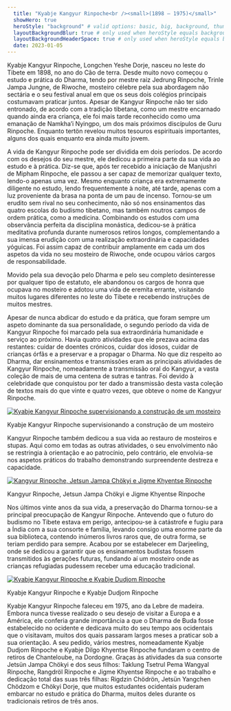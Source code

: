 ```yaml
---
  title: "Kyabje Kangyur Rinpoche<br /><small>(1898 – 1975)</small>"
  showHero: true
  heroStyle: "background" # valid options: basic, big, background, thumbAndBackground
  layoutBackgroundBlur: true # only used when heroStyle equals background or thumbAndBackground
  layoutBackgroundHeaderSpace: true # only used when heroStyle equals background
  date: 2023-01-05
---
```


Kyabje Kangyur Rinpoche, Longchen Yeshe Dorje, nasceu no leste do Tibete em 1898, no ano do Cão de terra. Desde muito novo começou o estudo e prática do Dharma, tendo por mestre raiz Jedrung Rinpoche, Trinle Jampa Jungne, de Riwoche, mosteiro célebre pela sua abordagem não sectária e o seu festival anual em que os seus dois colégios principais costumavam praticar juntos. Apesar de Kangyur Rinpoche não ter sido entronado, de acordo com a tradição tibetana, como um mestre encarnado quando ainda era criança, ele foi mais tarde reconhecido como uma emanação de Namkha’i Nyingpo, um dos mais próximos discípulos de Guru Rinpoche. Enquanto tertön revelou muitos tesouros espirituais importantes, alguns dos quais enquanto era ainda muito jovem. 

A vida de Kangyur Rinpoche pode ser dividida em dois períodos. De acordo com os desejos do seu mestre, ele dedicou a primeira parte da sua vida ao estudo e à prática. Diz-se que, após ter recebido a iniciação de Manjushri de Mipham Rinpoche, ele passou a ser capaz de memorizar qualquer texto, lendo-o apenas uma vez. Mesmo enquanto criança era extremamente diligente no estudo, lendo frequentemente à noite, até tarde, apenas com a luz proveniente da brasa na ponta de um pau de incenso. Tornou-se um erudito sem rival no seu conhecimento, não só nos ensinamentos das quatro escolas do budismo tibetano, mas também noutros campos de ordem prática, como a medicina. Combinando os estudos com uma observância perfeita da disciplina monástica, dedicou-se à prática meditativa profunda durante numerosos retiros longos, complementando a sua imensa erudição com uma realização extraordinária e capacidades yóguicas. Foi assim capaz de contribuir amplamente em cada um dos aspetos da vida no seu mosteiro de Riwoche, onde ocupou vários cargos de responsabilidade. 

Movido pela sua devoção pelo Dharma e pelo seu completo desinteresse por qualquer tipo de estatuto, ele abandonou os cargos de honra que ocupava no mosteiro e adotou uma vida de eremita errante, visitando muitos lugares diferentes no leste do Tibete e recebendo instruções de muitos mestres. 

Apesar de nunca abdicar do estudo e da prática, que foram sempre um aspeto dominante da sua personalidade, o segundo período da vida de Kangyur Rinpoche foi marcado pela sua extraordinária humanidade e serviço ao próximo. Havia quatro atividades que ele prezava acima das restantes: cuidar de doentes crónicos, cuidar dos idosos, cuidar de crianças órfãs e a preservar e a propagar o Dharma. No que diz respeito ao Dharma, dar ensinamentos e transmissões eram as principais atividades de Kangyur Rinpoche, nomeadamente a transmissão oral do Kangyur, a vasta coleção de mais de uma centena de sutras e tantras. Foi devido à celebridade que conquistou por ter dado a transmissão desta vasta coleção de textos mais do que vinte e quatro vezes, que obteve o nome de Kangyur Rinpoche. 

[ ![Kyabje Kangyur Rinpoche supervisionando a construção de um mosteiro](/images/img_KKR_work-150x150.jpg) ](http://www.songtsen.org/songtsen/wp-content/uploads/sites/2/2013/11/img_KKR_work.jpg)

Kyabje Kangyur Rinpoche supervisionando a construção de um mosteiro 

Kangyur Rinpoche também dedicou a sua vida ao restauro de mosteiros e stupas. Aqui como em todas as outras atividades, o seu envolvimento não se restringia à orientação e ao patrocínio, pelo contrário, ele envolvia-se nos aspetos práticos do trabalho demonstrando surpreendente destreza e capacidade. 

[ ![Kangyur Rinpoche, Jetsun Jampa Chökyi e Jigme Khyentse Rinpoche](/images/img_KKR_famille-150x150.jpg) ](http://www.songtsen.org/songtsen/wp-content/uploads/sites/2/2013/11/img_KKR_famille.jpg)

Kangyur Rinpoche, Jetsun Jampa Chökyi e Jigme Khyentse Rinpoche 

Nos últimos vinte anos da sua vida, a preservação do Dharma tornou-se a principal preocupação de Kangyur Rinpoche. Antevendo que o futuro do budismo no Tibete estava em perigo, antecipou-se à catástrofe e fugiu para a Índia com a sua consorte e família, levando consigo uma enorme parte da sua biblioteca, contendo inúmeros livros raros que, de outra forma, se teriam perdido para sempre. Acabou por se estabelecer em Darjeeling, onde se dedicou a garantir que os ensinamentos budistas fossem transmitidos às gerações futuras, fundando aí um mosteiro onde as crianças refugiadas pudessem receber uma educação tradicional. 

[ ![Kyabje Kangyur Rinpoche e Kyabje Dudjom Rinpoche](/images/img_KKR_DR-150x150.jpg) ](http://www.songtsen.org/songtsen/wp-content/uploads/sites/2/2013/11/img_KKR_DR.jpg)

Kyabje Kangyur Rinpoche e Kyabje Dudjom Rinpoche 

Kyabje Kangyur Rinpoche faleceu em 1975, ano da Lebre de madeira. Embora nunca tivesse realizado o seu desejo de visitar a Europa e a América, ele conferia grande importância a que o Dharma de Buda fosse estabelecido no ocidente e dedicava muito do seu tempo aos ocidentais que o visitavam, muitos dos quais passaram largos meses a praticar sob a sua orientação. A seu pedido, vários mestres, nomeadamente Kyabje Dudjom Rinpoche e Kyabje Dilgo Khyentse Rinpoche fundaram o centro de retiros de Chanteloube, na Dordogne. Graças às atividades da sua consorte Jetsün Jampa Chökyi e dos seus filhos: Taklung Tsetrul Pema Wangyal Rinpoche, Rangdröl Rinpoche e Jigme Khyentse Rinpoche e ao trabalho e dedicação total das suas três filhas: Rigdzin Chödrön, Jetsün Yangchen Chödzom e Chökyi Dorje, que muitos estudantes ocidentais puderam embarcar no estudo e prática do Dharma, muitos deles durante os tradicionais retiros de três anos. 
